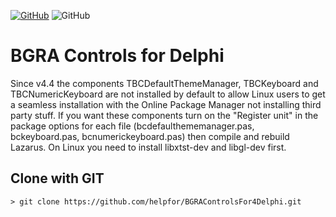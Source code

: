 [![GitHub](https://img.shields.io/github/license/mashape/apistatus.svg)](LICENSE)
![GitHub](https://img.shields.io/badge/Delphi-XE2-red.svg)

# BGRA Controls for Delphi

Since v4.4 the components TBCDefaultThemeManager, TBCKeyboard and TBCNumericKeyboard are not installed by default to allow Linux users to get a seamless installation with the Online Package Manager not installing third party stuff. If you want these components turn on the "Register unit" in the package options for each file (bcdefaulthememanager.pas, bckeyboard.pas, bcnumerickeyboard.pas) then compile and rebuild Lazarus. On Linux you need to install libxtst-dev and libgl-dev first.

Clone with GIT
--------------
```
> git clone https://github.com/helpfor/BGRAControlsFor4Delphi.git
```